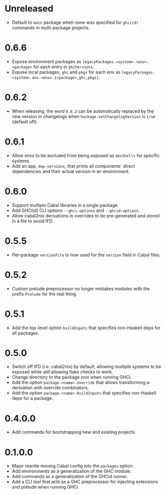 # Unreleased

* Default to `main` package when none was specified for `ghci(d)` commands in multi-package projects.

# 0.6.6

* Expose environment packages as `legacyPackages.<system>.<env>.<package>` for each entry in `ghcVersions`.
* Expose local packages, `ghc` and `pkgs` for each env as `legacyPackages.<system>.env.<env>.{<package>,ghc,pkgs}`.

# 0.6.2

* When releasing, the word `0.6.2` can be automatically replaced by the new version in changelogs when
  `hackage.setChangelogVersion` is `true` (default off).

# 0.6.1

* Allow envs to be excluded from being exposed as `devShells` for specific systems.
* Add an app, `dep-versions`, that prints all components' direct dependencies and their actual version in an
  environment.

# 0.6.0

* Support multiple Cabal libraries in a single package.
* Add GHCi(d) CLI options `--ghci-options` and  `--ghcid-options`.
* Allow cabal2nix derivations in overrides to be pre-generated and stored in a file to avoid IFD.

# 0.5.5

* Per-package `versionFile` is now used for the `version` field in Cabal files.

# 0.5.2

* Custom prelude preprocessor no longer mistakes modules with the prefix `Prelude` for the real thing.

# 0.5.1

* Add the top-level option `buildInputs` that specifies non-Haskell deps for all packages.

# 0.5.0

* Switch off IFD (i.e. cabal2nix) by default, allowing multiple systems to be exposed while still allowing flake checks
  to work.
* Change directory to the package root when running GHCi.
* Add the option `package.<name>.override` that allows transforming a derivation with override combinators.
* Add the option `package.<name>.buildInputs` that specifies non-Haskell deps for a package.

# 0.4.0.0

* Add commands for bootstrapping new and existing projects.

# 0.1.0.0

* Major rewrite moving Cabal config into the `packages` option.
* Add environments as a generalization of the GHC module.
* Add commands as a generalization of the GHCid runner.
* Add a CLI tool that acts as a GHC preprocessor for injecting extensions and prelude when running GHCi.
